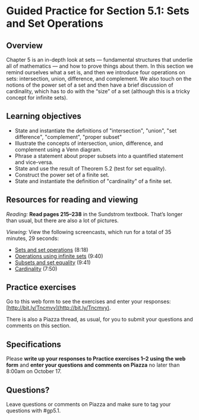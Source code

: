 # Guided Practice for Section 5.1: Sets and Set Operations

## Overview 
Chapter 5 is an in-depth look at sets — fundamental structures that underlie all of mathematics — and how to prove things about them. In this section we remind ourselves what a set is, and then we introduce four operations on sets: intersection, union, difference, and complement. We also touch on the notions of the power set of a set and then have a brief discussion of cardinality, which has to do with the “size” of a set (although this is a tricky concept for infinite sets). 

## Learning objectives
* State and instantiate the definitions of "intersection", "union", "set difference", "complement", "proper subset"
* Illustrate the concepts of intersection, union, difference, and complement using a Venn diagram.
* Phrase a statement about proper subsets into a quantified statement and vice-versa.
* State and use the result of Theorem 5.2 (test for set equality).
* Construct the power set of a finite set.
* State and instantiate the definition of "cardinality" of a finite set.

## Resources for reading and viewing
*Reading:* **Read pages 215–238** in the Sundstrom textbook. That’s longer than usual, but there are also a lot of pictures. 

*Viewing:* View the following screencasts, which run for a total of 35 minutes, 29 seconds: 

* [Sets and set operations](http://www.youtube.com/watch?v=QiOfsWm3peE) (8:18)
* [Operations using infinite sets](http://www.youtube.com/watch?v=i0nBnr9vmyM) (9:40)
* [Subsets and set equality](http://www.youtube.com/watch?v=_bVpDMoVB2I) (9:41)
* [Cardinality](http://www.youtube.com/watch?v=_aXwKJk8oBw) (7:50)

## Practice exercises

Go to this web form to see the exercises and enter your responses: [http://bit.ly/Tncmvy](http://bit.ly/Tncmvy). 
 
There is also a Piazza thread, as usual, for you to submit your questions and comments on this section. 

 
## Specifications

Please **write up your responses to Practice exercises 1–2 using the web form** and **enter your questions and comments on Piazza** no later than 8:00am on October 17. 
 
## Questions?
Leave questions or comments on Piazza and make sure to tag your questions with #gp5.1.  